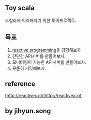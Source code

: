 
## Toy scala

스칼라에 익숙해지기 위한 토이프로젝트.


## 목표

1. [reactive programming](https://github.com/ReactiveX/RxScala)을 경험해보자
2. 간단한 API서버를 만들어보자.
3. 모니터링이 가능한 API서버를 만들어보자.
4. 꾸준히 커밋해보자.


## reference

[http://reactivex.io](http://reactivex.io)

## by jihyun.song
